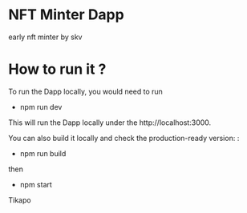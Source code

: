 # NFT Minter Dapp
 early nft minter by skv

 # How to run it ?

 To run the Dapp locally, you would need to run

 - npm run dev 
 
 This will run the Dapp locally under the http://localhost:3000.

 You can also build it locally and check the production-ready version: :
 
 - npm run build

 then

- npm start

Tikapo


